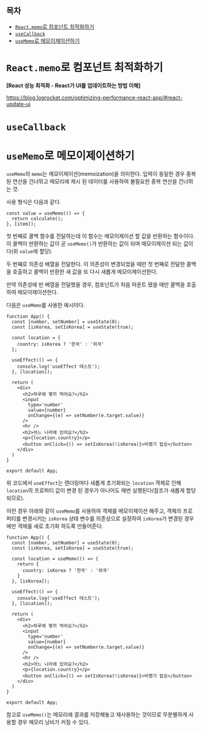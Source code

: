<h2>목차</h2>

- [`React.memo`로 컴포넌트 최적화하기](#reactmemo로-컴포넌트-최적화하기)
- [`useCallback`](#usecallback)
- [`useMemo`로 메모이제이션하기](#usememo로-메모이제이션하기)

# `React.memo`로 컴포넌트 최적화하기

**[React 성능 최적화 - React가 UI를 업데이트하는 방법 이해]**

https://blog.logrocket.com/optimizing-performance-react-app/#react-update-ui

# `useCallback`

# `useMemo`로 메모이제이션하기

`useMemo`의 `memo`는 메모이제이션(memoization)을 의미한다. 입력이 동일한 경우 중복된 연산을 건너뛰고 메모리에 캐시 된 데이터를 사용하여 불필요한 중복 연산을 건너뛰는 것.

사용 형식은 다음과 같다.

```
const value = useMemo(() => {
  return calculate();
}, [item]);
```

첫 번째로 콜백 함수를 전달하는데 이 함수는 메모이제이션 할 값을 반환하는 함수이다. 이 콜백이 반환하는 값이 곧 `useMemo()`가 반환하는 값이 되며 메모이제이션 되는 값이다(위 `value`에 할당).

두 번째로 의존성 배열을 전달한다. 이 의존성이 변경되었을 때만 첫 번째로 전달한 콜백을 호출하고 콜백이 반환한 새 값을 또 다시 새롭게 메모이제이션한다.

만약 의존성에 빈 배열을 전달했을 경우, 컴포넌트가 처음 마운트 됐을 때만 콜백을 호출하여 메모이제이션한다.

다음은 `useMemo`를 사용한 예시이다.

```
function App() {
  const [number, setNumber] = useState(0);
  const [isKorea, setIsKorea] = useState(true);

  const location = {
    country: isKorea ? '한국' : '외국'
  };

  useEffect(() => {
    console.log('useEffect 테스트');
  }, [location]);

  return (
    <div>
      <h2>하루에 몇끼 먹어요?</h2>
      <input
        type='number'
        value={number}
        onChange={(e) => setNumber(e.target.value)}
      />
      <hr />
      <h2>어느 나라에 있어요?</h2>
      <p>{location.country}</p>
      <button onClick={() => setIsKorea(!isKorea)}>비행기 탑승</button>
    </div>
  )
}

export default App;
```

위 코드에서 `useEffect`는 렌더링마다 새롭게 초기화되는 `location` 객체로 인해 `location`의 프로퍼티 값이 변경 된 경우가 아니어도 매번 실행된다(참조가 새롭게 할당되므로).

이런 경우 아래와 같이 `useMemo`를 사용하여 객체를 메모이제이션 해주고, 객체의 프로퍼티를 변경시키는 `isKorea` 상태 변수를 의존성으로 설정하여 `isKorea`가 변경된 경우에만 객체를 새로 초기화 하도록 만들어준다.

```
function App() {
  const [number, setNumber] = useState(0);
  const [isKorea, setIsKorea] = useState(true);

  const location = useMemo(() => {
    return {
      country: isKorea ? '한국' : '외국'
    }
  }, [isKorea]);

  useEffect(() => {
    console.log('useEffect 테스트');
  }, [location]);

  return (
    <div>
      <h2>하루에 몇끼 먹어요?</h2>
      <input
        type='number'
        value={number}
        onChange={(e) => setNumber(e.target.value)}
      />
      <hr />
      <h2>어느 나라에 있어요?</h2>
      <p>{location.country}</p>
      <button onClick={() => setIsKorea(!isKorea)}>비행기 탑승</button>
    </div>
  )
}

export default App;
```

참고로 `useMemo()`는 메모리에 결과를 저장해놓고 재사용하는 것이므로 무분별하게 사용할 경우 메모리 낭비가 커질 수 있다.
